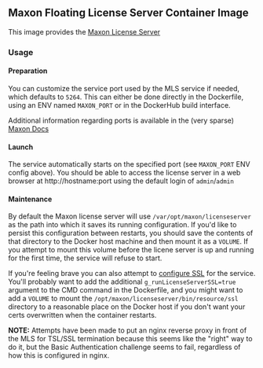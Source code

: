 Maxon Floating License Server Container Image
-----------------------------------------------

This image provides the [Maxon License Server](https://www.maxon.net/en-us/try/)

### Usage
#### Preparation
You can customize the service port used by the MLS service if needed, which defaults to `5264`. This can either be done directly in the Dockerfile, using an ENV named `MAXON_PORT` or in the DockerHub build interface.

Additional information regarding ports is available in the (very sparse) [Maxon Docs](https://support.maxon.net/kb/faq.php?id=54?id=54&lang=en-US)

#### Launch
The service automatically starts on the specified port (see `MAXON_PORT` ENV config above). You should be able to access the license server in a web browser at http://hostname:port using the default login of `admin`/`admin`

#### Maintenance
By default the Maxon license server will use `/var/opt/maxon/licenseserver` as the path into which it saves its running configuration. If you'd like to persist this configuration between restarts, you should save the contents of that directory to the Docker host machine and then mount it as a `VOLUME`. If you attempt to mount this volume before the licene server is up and running for the first time, the service will refuse to start.

If you're feeling brave you can also attempt to [configure SSL](https://support.maxon.net/kb/faq.php?id=56) for the service. You'll probably want to add the additional `g_runLicenseServerSSL=true` argument to the CMD command in the Dockerfile, and you might want to add a `VOLUME` to mount the `/opt/maxon/licenseserver/bin/resource/ssl` directory to a reasonable place on the Docker host if you don't want your certs overwritten when the container restarts.

**NOTE:** Attempts have been made to put an nginx reverse proxy in front of the MLS for TSL/SSL termination because this seems like the "right" way to do it, but the Basic Authentication challenge seems to fail, regardless of how this is configured in nginx.
